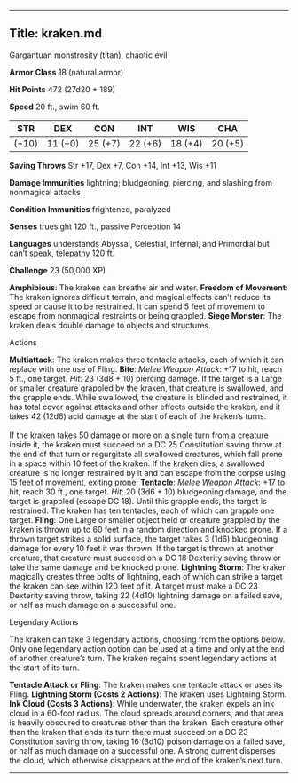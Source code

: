 -------------------------
Title: kraken.md
-------------------------


Gargantuan monstrosity (titan), chaotic evil

**Armor Class** 18 (natural armor)

**Hit Points** 472 (27d20 + 189)

**Speed** 20 ft., swim 60 ft.

  STR|        DEX|       CON|       INT|       WIS|       CHA
  ------------| -----------| -----------| -----------| -----------| -----------|
   (+10)   | 11 (+0)   | 25 (+7)   | 22 (+6)   | 18 (+4)   | 20 (+5)

**Saving Throws** Str +17, Dex +7, Con +14, Int +13, Wis +11

**Damage Immunities** lightning; bludgeoning, piercing, and slashing
from nonmagical attacks

**Condition Immunities** frightened, paralyzed

**Senses** truesight 120 ft., passive Perception 14

**Languages** understands Abyssal, Celestial, Infernal, and Primordial
but can’t speak, telepathy 120 ft.

**Challenge** 23 (50,000 XP)


**Amphibious**: The kraken can breathe air and water.
**Freedom of Movement**: The kraken ignores difficult terrain, and
    magical effects can’t reduce its speed or cause it to be restrained.
    It can spend 5 feet of movement to escape from nonmagical restraints
    or being grappled.
**Siege Monster**: The kraken deals double damage to objects
    and structures.


Actions

**Multiattack**: The kraken makes three tentacle attacks, each of
    which it can replace with one use of Fling.
**Bite**: *Melee Weapon Attack*: +17 to hit, reach 5 ft.,
    one target. *Hit*: 23 (3d8 + 10) piercing damage. If the target is a
    Large or smaller creature grappled by the kraken, that creature is
    swallowed, and the grapple ends. While swallowed, the creature is
    blinded and restrained, it has total cover against attacks and other
    effects outside the kraken, and it takes 42 (12d6) acid damage at
    the start of each of the kraken’s turns.\
    \
    If the kraken takes 50 damage or more on a single turn from a
    creature inside it, the kraken must succeed on a DC 25 Constitution
    saving throw at the end of that turn or regurgitate all swallowed
    creatures, which fall prone in a space within 10 feet of the kraken.
    If the kraken dies, a swallowed creature is no longer restrained by
    it and can escape from the corpse using 15 feet of movement,
    exiting prone.
**Tentacle**: *Melee Weapon Attack*: +17 to hit, reach 30 ft.,
    one target. *Hit*: 20 (3d6 + 10) bludgeoning damage, and the target
    is grappled (escape DC 18). Until this grapple ends, the target
    is restrained. The kraken has ten tentacles, each of which can
    grapple one target.
**Fling**: One Large or smaller object held or creature grappled by
    the kraken is thrown up to 60 feet in a random direction and
    knocked prone. If a thrown target strikes a solid surface, the
    target takes 3 (1d6) bludgeoning damage for every 10 feet it
    was thrown. If the target is thrown at another creature, that
    creature must succeed on a DC 18 Dexterity saving throw or take the
    same damage and be knocked prone.
**Lightning Storm**: The kraken magically creates three bolts of
    lightning, each of which can strike a target the kraken can see
    within 120 feet of it. A target must make a DC 23 Dexterity saving
    throw, taking 22 (4d10) lightning damage on a failed save, or half
    as much damage on a successful one.


Legendary Actions

The kraken can take 3 legendary actions, choosing from the options
below. Only one legendary action option can be used at a time and only
at the end of another creature’s turn. The kraken regains spent
legendary actions at the start of its turn.

**Tentacle Attack or Fling**: The kraken makes one tentacle attack
    or uses its Fling.
**Lightning Storm (Costs 2 Actions)**: The kraken uses
    Lightning Storm.
**Ink Cloud (Costs 3 Actions)**: While underwater, the kraken expels
    an ink cloud in a 60-foot radius. The cloud spreads around corners,
    and that area is heavily obscured to creatures other than
    the kraken. Each creature other than the kraken that ends its turn
    there must succeed on a DC 23 Constitution saving throw, taking
    16 (3d10) poison damage on a failed save, or half as much damage on
    a successful one. A strong current disperses the cloud, which
    otherwise disappears at the end of the kraken’s next turn.

------------

